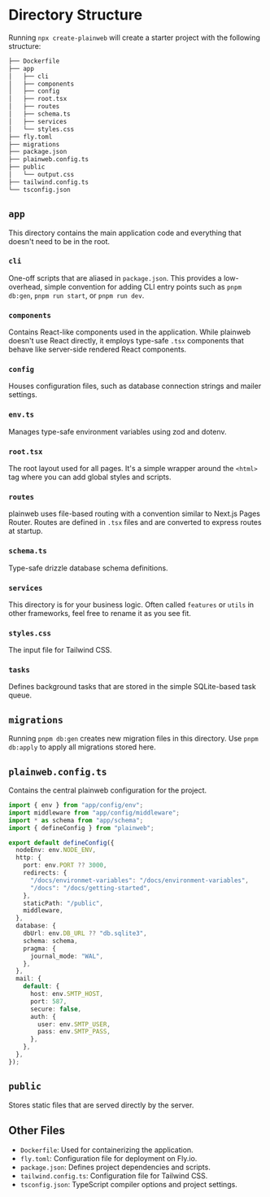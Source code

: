 # Directory Structure

Running `npx create-plainweb` will create a starter project with the following structure:

```bash
├── Dockerfile
├── app
│   ├── cli
│   ├── components
│   ├── config
│   ├── root.tsx
│   ├── routes
│   ├── schema.ts
│   ├── services
│   └── styles.css
├── fly.toml
├── migrations
├── package.json
├── plainweb.config.ts
├── public
│   └── output.css
├── tailwind.config.ts
└── tsconfig.json
```

## `app`

This directory contains the main application code and everything that doesn't need to be in the root.

### `cli`

One-off scripts that are aliased in `package.json`. This provides a low-overhead, simple convention for adding CLI entry points such as `pnpm db:gen`, `pnpm run start`, or `pnpm run dev`.

### `components`

Contains React-like components used in the application. While plainweb doesn't use React directly, it employs type-safe `.tsx` components that behave like server-side rendered React components.

### `config`

Houses configuration files, such as database connection strings and mailer settings.

### `env.ts`

Manages type-safe environment variables using zod and dotenv.

### `root.tsx`

The root layout used for all pages. It's a simple wrapper around the `<html>` tag where you can add global styles and scripts.

### `routes`

plainweb uses file-based routing with a convention similar to Next.js Pages Router. Routes are defined in `.tsx` files and are converted to express routes at startup.

### `schema.ts`

Type-safe drizzle database schema definitions.

### `services`

This directory is for your business logic. Often called `features` or `utils` in other frameworks, feel free to rename it as you see fit.

### `styles.css`

The input file for Tailwind CSS.

### `tasks`

Defines background tasks that are stored in the simple SQLite-based task queue.

## `migrations`

Running `pnpm db:gen` creates new migration files in this directory. Use `pnpm db:apply` to apply all migrations stored here.

## `plainweb.config.ts`

Contains the central plainweb configuration for the project.

```typescript
import { env } from "app/config/env";
import middleware from "app/config/middleware";
import * as schema from "app/schema";
import { defineConfig } from "plainweb";

export default defineConfig({
  nodeEnv: env.NODE_ENV,
  http: {
    port: env.PORT ?? 3000,
    redirects: {
      "/docs/environmet-variables": "/docs/environment-variables",
      "/docs": "/docs/getting-started",
    },
    staticPath: "/public",
    middleware,
  },
  database: {
    dbUrl: env.DB_URL ?? "db.sqlite3",
    schema: schema,
    pragma: {
      journal_mode: "WAL",
    },
  },
  mail: {
    default: {
      host: env.SMTP_HOST,
      port: 587,
      secure: false,
      auth: {
        user: env.SMTP_USER,
        pass: env.SMTP_PASS,
      },
    },
  },
});
```

## `public`

Stores static files that are served directly by the server.

## Other Files

- `Dockerfile`: Used for containerizing the application.
- `fly.toml`: Configuration file for deployment on Fly.io.
- `package.json`: Defines project dependencies and scripts.
- `tailwind.config.ts`: Configuration file for Tailwind CSS.
- `tsconfig.json`: TypeScript compiler options and project settings.
